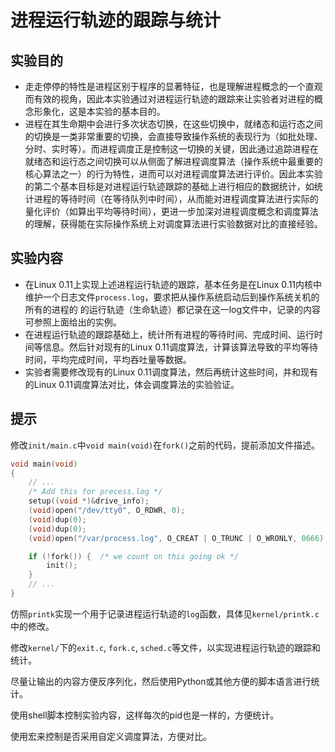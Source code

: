 # 进程运行轨迹的跟踪与统计

## 实验目的

- 走走停停的特性是进程区别于程序的显著特征，也是理解进程概念的一个直观而有效的视角，因此本实验通过对进程运行轨迹的跟踪来让实验者对进程的概念形象化，这是本实验的基本目的。
- 进程在其生命期中会进行多次状态切换，在这些切换中，就绪态和运行态之间的切换是一类非常重要的切换，会直接导致操作系统的表现行为（如批处理、分时、实时等）。而进程调度正是控制这一切换的关键，因此通过追踪进程在就绪态和运行态之间切换可以从侧面了解进程调度算法（操作系统中最重要的核心算法之一）的行为特性，进而可以对进程调度算法进行评价。因此本实验的第二个基本目标是对进程运行轨迹跟踪的基础上进行相应的数据统计，如统计进程的等待时间（在等待队列中时间），从而能对进程调度算法进行实际的量化评价（如算出平均等待时间），更进一步加深对进程调度概念和调度算法的理解，获得能在实际操作系统上对调度算法进行实验数据对比的直接经验。

## 实验内容

- 在Linux 0.11上实现上述进程运行轨迹的跟踪，基本任务是在Linux 0.11内核中维护一个日志文件`process.log`，要求把从操作系统启动后到操作系统关机的所有的进程的 的运行轨迹（生命轨迹）都记录在这一log文件中，记录的内容可参照上面给出的实例。
- 在进程运行轨迹的跟踪基础上，统计所有进程的等待时间、完成时间、运行时间等信息。然后针对现有的Linux 0.11调度算法，计算该算法导致的平均等待时间，平均完成时间，平均吞吐量等数据。
- 实验者需要修改现有的Linux 0.11调度算法，然后再统计这些时间，并和现有的Linux 0.11调度算法对比，体会调度算法的实验验证。

## 提示

修改`init/main.c`中`void main(void)`在`fork()`之前的代码，提前添加文件描述。

```c
void main(void)
{
    // ...
    /* Add this for precess.log */
    setup((void *)&drive_info);
    (void)open("/dev/tty0", O_RDWR, 0);
    (void)dup(0);
    (void)dup(0);
    (void)open("/var/process.log", O_CREAT | O_TRUNC | O_WRONLY, 0666);

    if (!fork()) {  /* we count on this going ok */
        init();
    }
    // ...
}
```

仿照`printk`实现一个用于记录进程运行轨迹的`log`函数，具体见`kernel/printk.c`中的修改。

修改`kernel/`下的`exit.c`, `fork.c`, `sched.c`等文件，以实现进程运行轨迹的跟踪和统计。

尽量让输出的内容方便反序列化，然后使用Python或其他方便的脚本语言进行统计。

使用shell脚本控制实验内容，这样每次的pid也是一样的，方便统计。

使用宏来控制是否采用自定义调度算法，方便对比。
